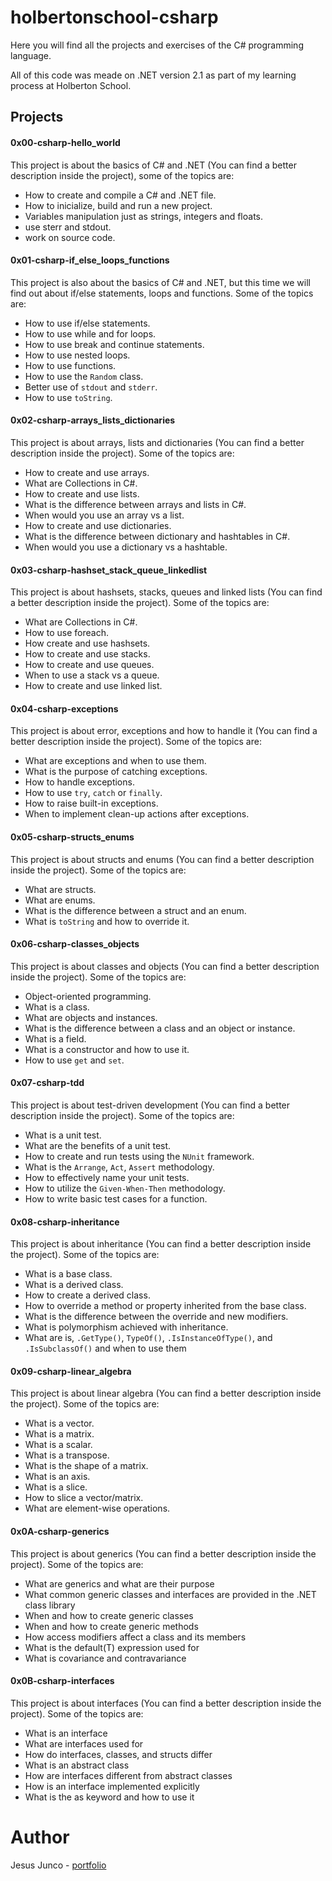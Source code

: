 # holbertonschool-csharp

Here you will find all the projects and exercises of the C# programming language.

All of this code was meade on .NET version 2.1 as part of my learning process at Holberton School.

## Projects
#### 0x00-csharp-hello_world
This project is about the basics of C# and .NET (You can find a better description inside the project), some of the topics are:
- How to create and compile a C# and .NET file.
- How to inicialize, build and run a new project.
- Variables manipulation just as strings, integers and floats.
- use sterr and stdout.
- work on source code.

#### 0x01-csharp-if_else_loops_functions
This project is also about the basics of C# and .NET, but this time we will find out about if/else statements, loops and functions. Some of the topics are:
- How to use if/else statements.
- How to use while and for loops.
- How to use break and continue statements.
- How to use nested loops.
- How to use functions.
- How to use the `Random` class.
- Better use of `stdout` and `stderr`.
- How to use `toString`.

#### 0x02-csharp-arrays_lists_dictionaries
This project is about arrays, lists and dictionaries (You can find a better description inside the project). Some of the topics are:
- How to create and use arrays.
- What are Collections in C#.
- How to create and use lists.
- What is the difference between arrays and lists in C#.
- When would you use an array vs a list.
- How to create and use dictionaries.
- What is the difference between dictionary and hashtables in C#.
- When would you use a dictionary vs a hashtable.

#### 0x03-csharp-hashset_stack_queue_linkedlist
This project is about hashsets, stacks, queues and linked lists (You can find a better description inside the project). Some of the topics are:
- What are Collections in C#.
- How to use foreach.
- How create and use hashsets.
- How to create and use stacks.
- How to create and use queues.
- When to use a stack vs a queue.
- How to create and use linked list.

#### 0x04-csharp-exceptions
This project is about error, exceptions and how to handle it (You can find a better description inside the project). Some of the topics are:
- What are exceptions and when to use them.
- What is the purpose of catching exceptions.
- How to handle exceptions.
- How to use `try`, `catch` or `finally`.
- How to raise built-in exceptions.
- When to implement clean-up actions after exceptions.

#### 0x05-csharp-structs_enums
This project is about structs and enums (You can find a better description inside the project). Some of the topics are:
- What are structs.
- What are enums.
- What is the difference between a struct and an enum.
- What is `toString` and how to override it.

#### 0x06-csharp-classes_objects
This project is about classes and objects (You can find a better description inside the project). Some of the topics are:
- Object-oriented programming.
- What is a class.
- What are objects and instances.
- What is the difference between a class and an object or instance.
- What is a field.
- What is a constructor and how to use it.
- How to use `get` and `set`.

#### 0x07-csharp-tdd
This project is about test-driven development (You can find a better description inside the project). Some of the topics are:
- What is a unit test.
- What are the benefits of a unit test.
- How to create and run tests using the `NUnit` framework.
- What is the `Arrange`, `Act`, `Assert` methodology.
- How to effectively name your unit tests.
- How to utilize the `Given-When-Then` methodology.
- How to write basic test cases for a function.

#### 0x08-csharp-inheritance
This project is about inheritance (You can find a better description inside the project). Some of the topics are:
- What is a base class.
- What is a derived class.
- How to create a derived class.
- How to override a method or property inherited from the base class.
- What is the difference between the override and new modifiers.
- What is polymorphism achieved with inheritance.
- What are is, `.GetType()`, `TypeOf()`, `.IsInstanceOfType()`, and `.IsSubclassOf()` and when to use them

#### 0x09-csharp-linear_algebra
This project is about linear algebra (You can find a better description inside the project). Some of the topics are:
- What is a vector.
- What is a matrix.
- What is a scalar.
- What is a transpose.
- What is the shape of a matrix.
- What is an axis.
- What is a slice.
- How to slice a vector/matrix.
- What are element-wise operations.

#### 0x0A-csharp-generics
This project is about generics (You can find a better description inside the project). Some of the topics are:
- What are generics and what are their purpose
- What common generic classes and interfaces are provided in the .NET class library
- When and how to create generic classes
- When and how to create generic methods
- How access modifiers affect a class and its members
- What is the default(T) expression used for
- What is covariance and contravariance

#### 0x0B-csharp-interfaces
This project is about interfaces (You can find a better description inside the project). Some of the topics are:
- What is an interface
- What are interfaces used for
- How do interfaces, classes, and structs differ
- What is an abstract class
- How are interfaces different from abstract classes
- How is an interface implemented explicitly
- What is the as keyword and how to use it

# Author
Jesus Junco - [portfolio](bcondict.vercel.app)
